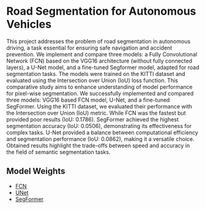 # Road Segmentation for Autonomous Vehicles 

This project addresses the problem of road segmentation in autonomous driving, a task essential for ensuring safe navigation and accident prevention. We implement and compare three models: a Fully Convolutional Network (FCN) based on the VGG16 architecture (without fully connected layers), a U-Net model, and a fine-tuned Segformer model, adapted for road segmentation tasks. The models were trained on the KITTI dataset and evaluated using the Intersection over Union (IoU) loss function. This comparative study aims to enhance understanding of model performance for pixel-wise segmentation.  We successfully implemented and compared three models: VGG16 based FCN model, U-Net, and a fine-tuned SegFormer. Using the KITTI dataset, we evaluated their performance with the Intersection over Union (IoU) metric. While FCN was the fastest but provided poor results (IoU: 0.1786). SegFormer achieved the highest segmentation accuracy (IoU: 0.0506), demonstrating its effectiveness for complex tasks. U-Net provided a balance between computational efficiency and segmentation performance (IoU: 0.0862), making it a versatile choice. Obtained results highlight the trade-offs between speed and accuracy in the field of semantic segmentation tasks.
## Model Weights

- [FCN](https://drive.google.com/file/d/1ZWJ1y4rOyzD5dNCCY8oAGNRhH1CpqVsQ/view?usp=drive_link)
- [UNet](https://drive.google.com/file/d/1365dIP9GsIpd1UcNVZaBYWQZIzn6d6hc/view?usp=drive_link)
- [SegFormer](https://drive.google.com/file/d/109f6WKoG32f7rdd-Wk6GRiNY75mHjM3i/view?usp=sharing)
